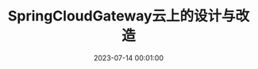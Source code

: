 ---
title: SpringCloudGateway云上的设计与改造
date: 2023-07-14 00:01:00
tags:
  - SpringCloudGateway
  - 云原生网关
categories: 云原生网关
---